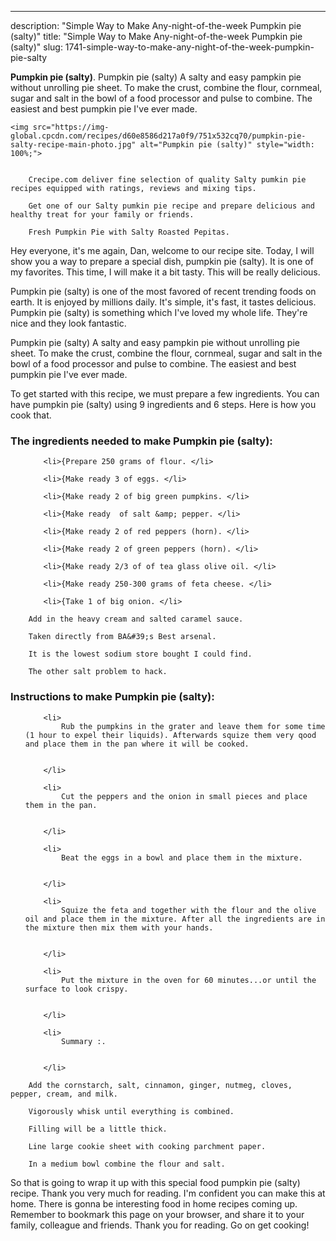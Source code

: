 ---
description: "Simple Way to Make Any-night-of-the-week Pumpkin pie (salty)"
title: "Simple Way to Make Any-night-of-the-week Pumpkin pie (salty)"
slug: 1741-simple-way-to-make-any-night-of-the-week-pumpkin-pie-salty

<p>
	<strong>Pumpkin pie (salty)</strong>. 
	Pumpkin pie (salty) A salty and easy pampkin pie without unrolling pie sheet. To make the crust, combine the flour, cornmeal, sugar and salt in the bowl of a food processor and pulse to combine. The easiest and best pumpkin pie I&#39;ve ever made.
</p>
<p>
	
	<img src="https://img-global.cpcdn.com/recipes/d60e8586d217a0f9/751x532cq70/pumpkin-pie-salty-recipe-main-photo.jpg" alt="Pumpkin pie (salty)" style="width: 100%;">
	
	
		Crecipe.com deliver fine selection of quality Salty pumkin pie recipes equipped with ratings, reviews and mixing tips.
	
		Get one of our Salty pumkin pie recipe and prepare delicious and healthy treat for your family or friends.
	
		Fresh Pumpkin Pie with Salty Roasted Pepitas.
	
</p>
<p>
	Hey everyone, it's me again, Dan, welcome to our recipe site. Today, I will show you a way to prepare a special dish, pumpkin pie (salty). It is one of my favorites. This time, I will make it a bit tasty. This will be really delicious.
</p>
	
<p>
	Pumpkin pie (salty) is one of the most favored of recent trending foods on earth. It is enjoyed by millions daily. It's simple, it's fast, it tastes delicious. Pumpkin pie (salty) is something which I've loved my whole life. They're nice and they look fantastic.
</p>
<p>
	Pumpkin pie (salty) A salty and easy pampkin pie without unrolling pie sheet. To make the crust, combine the flour, cornmeal, sugar and salt in the bowl of a food processor and pulse to combine. The easiest and best pumpkin pie I&#39;ve ever made.
</p>

<p>
To get started with this recipe, we must prepare a few ingredients. You can have pumpkin pie (salty) using 9 ingredients and 6 steps. Here is how you cook that.
</p>

<h3>The ingredients needed to make Pumpkin pie (salty):</h3>

<ol>
	
		<li>{Prepare 250 grams of flour. </li>
	
		<li>{Make ready 3 of eggs. </li>
	
		<li>{Make ready 2 of big green pumpkins. </li>
	
		<li>{Make ready  of salt &amp; pepper. </li>
	
		<li>{Make ready 2 of red peppers (horn). </li>
	
		<li>{Make ready 2 of green peppers (horn). </li>
	
		<li>{Make ready 2/3 of of tea glass olive oil. </li>
	
		<li>{Make ready 250-300 grams of feta cheese. </li>
	
		<li>{Take 1 of big onion. </li>
	
</ol>
<p>
	
		Add in the heavy cream and salted caramel sauce.
	
		Taken directly from BA&#39;s Best arsenal.
	
		It is the lowest sodium store bought I could find.
	
		The other salt problem to hack.
	
</p>

<h3>Instructions to make Pumpkin pie (salty):</h3>

<ol>
	
		<li>
			Rub the pumpkins in the grater and leave them for some time (1 hour to expel their liquids). Afterwards squize them very qood and place them in the pan where it will be cooked.
			
			
		</li>
	
		<li>
			Cut the peppers and the onion in small pieces and place them in the pan.
			
			
		</li>
	
		<li>
			Beat the eggs in a bowl and place them in the mixture.
			
			
		</li>
	
		<li>
			Squize the feta and together with the flour and the olive oil and place them in the mixture. After all the ingredients are in the mixture then mix them with your hands.
			
			
		</li>
	
		<li>
			Put the mixture in the oven for 60 minutes...or until the surface to look crispy.
			
			
		</li>
	
		<li>
			Summary :.
			
			
		</li>
	
</ol>

<p>
	
		Add the cornstarch, salt, cinnamon, ginger, nutmeg, cloves, pepper, cream, and milk.
	
		Vigorously whisk until everything is combined.
	
		Filling will be a little thick.
	
		Line large cookie sheet with cooking parchment paper.
	
		In a medium bowl combine the flour and salt.
	
</p>

<p>
	So that is going to wrap it up with this special food pumpkin pie (salty) recipe. Thank you very much for reading. I'm confident you can make this at home. There is gonna be interesting food in home recipes coming up. Remember to bookmark this page on your browser, and share it to your family, colleague and friends. Thank you for reading. Go on get cooking!
</p>

